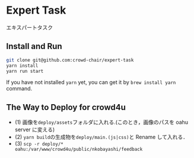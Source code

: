 # Expert Task

エキスパートタスク

## Install and Run

```bash
git clone git@github.com:crowd-chair/expert-task
yarn install
yarn run start
```

If you have not installed `yarn` yet, you can get it by `brew install yarn` command.

## The Way to Deploy for crowd4u

* (1) 画像を`deploy/assets`フォルダに入れる.(このとき，画像のパスを oahu server に変える)
* (2) `yarn build`の生成物を`deploy/main.(js|css)`と Rename して入れる．
* (3) `scp -r deploy/* oahu:/var/www/crowd4u/public/nkobayashi/feedback`
